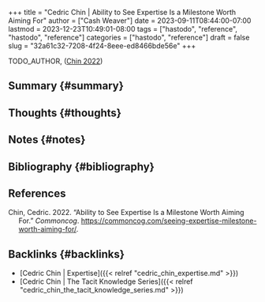 +++
title = "Cedric Chin | Ability to See Expertise Is a Milestone Worth Aiming For"
author = ["Cash Weaver"]
date = 2023-09-11T08:44:00-07:00
lastmod = 2023-12-23T10:49:01-08:00
tags = ["hastodo", "reference", "hastodo", "reference"]
categories = ["hastodo", "reference"]
draft = false
slug = "32a61c32-7208-4f24-8eee-ed8466bde56e"
+++

TODO_AUTHOR, (<a href="#citeproc_bib_item_1">Chin 2022</a>)


## Summary {#summary}


## Thoughts {#thoughts}


## Notes {#notes}


## Bibliography {#bibliography}

## References

<style>.csl-entry{text-indent: -1.5em; margin-left: 1.5em;}</style><div class="csl-bib-body">
  <div class="csl-entry"><a id="citeproc_bib_item_1"></a>Chin, Cedric. 2022. “Ability to See Expertise Is a Milestone Worth Aiming For.” <i>Commoncog</i>. <a href="https://commoncog.com/seeing-expertise-milestone-worth-aiming-for/">https://commoncog.com/seeing-expertise-milestone-worth-aiming-for/</a>.</div>
</div>



## Backlinks {#backlinks}

-   [Cedric Chin | Expertise]({{< relref "cedric_chin_expertise.md" >}})
-   [Cedric Chin | The Tacit Knowledge Series]({{< relref "cedric_chin_the_tacit_knowledge_series.md" >}})
